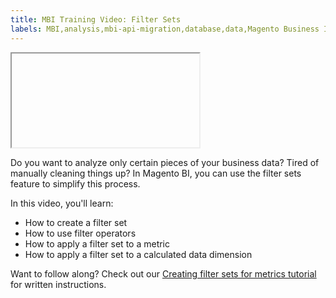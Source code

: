 ```yaml
---
title: MBI Training Video: Filter Sets
labels: MBI,analysis,mbi-api-migration,database,data,Magento Business Intelligence,how to,reports
---
```


<iframe></iframe>

Do you want to analyze only certain pieces of your business data? Tired of manually cleaning things up? In Magento BI, you can use the filter sets feature to simplify this process.

In this video, you'll learn:

* How to create a filter set
* How to use filter operators
* How to apply a filter set to a metric
* How to apply a filter set to a calculated data dimension

Want to follow along? Check out our [Creating filter sets for metrics tutorial](https://support.magento.com/hc/en-us/articles/360016505492) for written instructions.